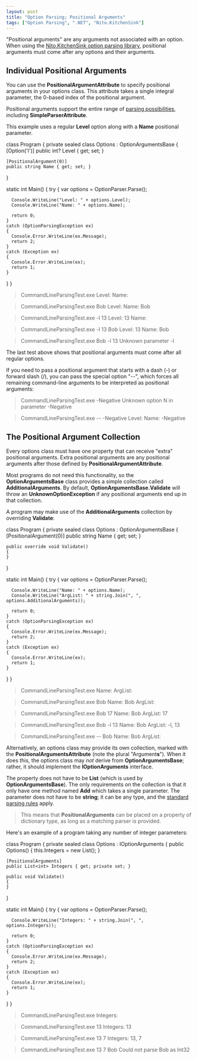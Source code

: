 ```yaml
---
layout: post
title: "Option Parsing; Positional Arguments"
tags: ["Option Parsing", ".NET", "Nito.KitchenSink"]
---
```



"Positional arguments" are any arguments not associated with an option. When using the [Nito.KitchenSink option parsing library](http://nuget.org/List/Packages/Nito.KitchenSink.OptionParsing), positional arguments must come after any options and their arguments.



## Individual Positional Arguments



You can use the **PositionalArgumentAttribute** to specify positional arguments in your options class. This attribute takes a single integral parameter, the 0-based index of the positional argument.





Positional arguments support the entire range of [parsing possibilities](http://blog.stephencleary.com/2011/08/option-parsing-argument-parsing.html), including **SimpleParserAttribute**.





This example uses a regular **Level** option along with a **Name** positional parameter.




class Program
{
  private sealed class Options : OptionArgumentsBase
  {
    [Option('l')]
    public int? Level { get; set; }

    [PositionalArgument(0)]
    public string Name { get; set; }
  }

  static int Main()
  {
    try
    {
      var options = OptionParser.Parse<Options>();

      Console.WriteLine("Level: " + options.Level);
      Console.WriteLine("Name: " + options.Name);

      return 0;
    }
    catch (OptionParsingException ex)
    {
      Console.Error.WriteLine(ex.Message);
      return 2;
    }
    catch (Exception ex)
    {
      Console.Error.WriteLine(ex);
      return 1;
    }
  }
}



> CommandLineParsingTest.exe
Level:
Name:

> CommandLineParsingTest.exe Bob
Level:
Name: Bob

> CommandLineParsingTest.exe -l 13
Level: 13
Name:

> CommandLineParsingTest.exe -l 13 Bob
Level: 13
Name: Bob

> CommandLineParsingTest.exe Bob -l 13
Unknown parameter  -l




The last test above shows that positional arguments must come after all regular options.





If you need to pass a positional argument that starts with a dash (-) or forward slash (/), you can pass the special option "--", which forces all remaining command-line arguments to be interpreted as positional arguments:




> CommandLineParsingTest.exe -Negative
Unknown option  N  in parameter  -Negative

> CommandLineParsingTest.exe -- -Negative
Level:
Name: -Negative


## The Positional Argument Collection



Every options class must have one property that can receive "extra" positional arguments. Extra positional arguments are any positional arguments after those defined by **PositionalArgumentAttribute**.





Most programs do not need this functionality, so the **OptionArgumentsBase** class provides a simple collection called **AdditionalArguments**. By default, **OptionArgumentsBase.Validate** will throw an **UnknownOptionException** if any positional arguments end up in that collection.





A program may make use of the **AdditionalArguments** collection by overriding **Validate**:




class Program
{
  private sealed class Options : OptionArgumentsBase
  {
    [PositionalArgument(0)]
    public string Name { get; set; }

    public override void Validate()
    {
    }
  }

  static int Main()
  {
    try
    {
      var options = OptionParser.Parse<Options>();

      Console.WriteLine("Name: " + options.Name);
      Console.WriteLine("ArgList: " + string.Join(", ", options.AdditionalArguments));

      return 0;
    }
    catch (OptionParsingException ex)
    {
      Console.Error.WriteLine(ex.Message);
      return 2;
    }
    catch (Exception ex)
    {
      Console.Error.WriteLine(ex);
      return 1;
    }
  }
}



> CommandLineParsingTest.exe
Name:
ArgList:

> CommandLineParsingTest.exe Bob
Name: Bob
ArgList:

> CommandLineParsingTest.exe Bob 17
Name: Bob
ArgList: 17

> CommandLineParsingTest.exe Bob -l 13
Name: Bob
ArgList: -l, 13

> CommandLineParsingTest.exe -- Bob
Name: Bob
ArgList:




Alternatively, an options class may provide its own collection, marked with the **PositionalArgumentsAttribute** (note the plural "Argument**s**"). When it does this, the options class may _not_ derive from **OptionArgumentsBase**; rather, it should implement the **IOptionArguments** interface.





The property does not have to be **List<string>** (which is used by **OptionArgumentsBase**). The only requirements on the collection is that it only have one method named **Add** which takes a single parameter. The parameter does not have to be **string**; it can be any type, and the [standard parsing rules](http://blog.stephencleary.com/2011/08/option-parsing-argument-parsing.html) apply.



> This means that **PositionalArguments** can be placed on a property of dictionary type, as long as a matching parser is provided.




Here's an example of a program taking any number of integer parameters:




class Program
{
  private sealed class Options : IOptionArguments
  {
    public Options()
    {
      this.Integers = new List<int>();
    }

    [PositionalArguments]
    public List<int> Integers { get; private set; }

    public void Validate()
    {
    }
  }

  static int Main()
  {
    try
    {
      var options = OptionParser.Parse<Options>();

      Console.WriteLine("Integers: " + string.Join(", ", options.Integers));

      return 0;
    }
    catch (OptionParsingException ex)
    {
      Console.Error.WriteLine(ex.Message);
      return 2;
    }
    catch (Exception ex)
    {
      Console.Error.WriteLine(ex);
      return 1;
    }
  }
}



> CommandLineParsingTest.exe
Integers:

> CommandLineParsingTest.exe 13
Integers: 13

> CommandLineParsingTest.exe 13 7
Integers: 13, 7

> CommandLineParsingTest.exe 13 7 Bob
Could not parse  Bob  as Int32
